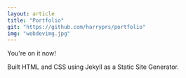 ```yaml
---
layout: article
title: "Portfolio"
git: "https://github.com/harryprs/portfolio"
img: "webdevimg.jpg"
---
```


You're on it now!

Built HTML and CSS using Jekyll as a Static Site Generator.